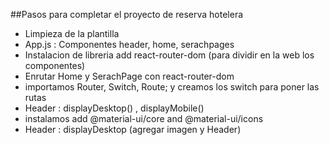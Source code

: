 ##Pasos para completar el proyecto de reserva hotelera

- Limpieza de la plantilla
- App.js : Componentes header, home, serachpages
- Instalacion de libreria add react-router-dom (para dividir en la web los componentes)
- Enrutar Home y SerachPage con react-router-dom
- importamos Router, Switch, Route; y creamos los switch para poner las rutas
- Header :  displayDesktop() , displayMobile() 
- instalamos add @material-ui/core and @material-ui/icons
- Header : displayDesktop (agregar imagen y Header)